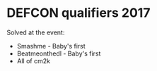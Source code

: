 # DEFCON qualifiers 2017

Solved at the event: 
* Smashme - Baby's first
* Beatmeonthedl - Baby's first
* All of cm2k
